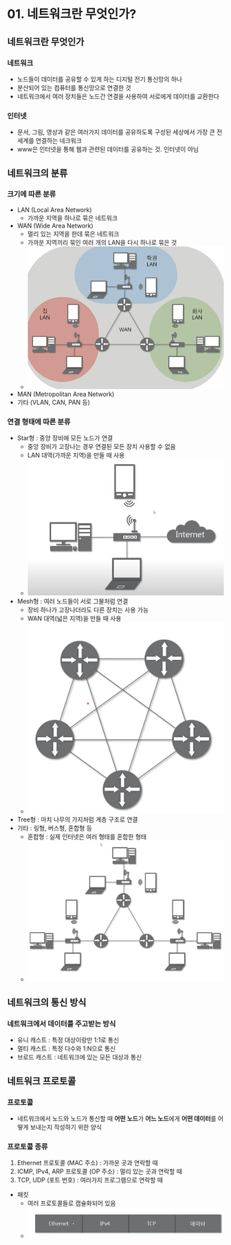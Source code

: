 # 01. 네트워크란 무엇인가?
## 네트워크란 무엇인가
### 네트워크
- 노드들이 데이터를 공유할 수 있게 하는 디지털 전기 통신망의 하나
- 분산되어 있는 컴퓨터를 통신망으로 연결한 것
- 네트워크에서 여러 장치들은 노드간 연결을 사용하여 서로에게 데이터를 교환한다

### 인터넷
- 문서, 그림, 영상과 같은 여러가지 데이터를 공유하도록 구성된 세상에서 가장 큰 전세계를 연결하는 네크워크
- www은 인터넷을 통해 웹과 관련된 데이터를 공유하는 것. 인터넷이 아님

## 네트워크의 분류
### 크기에 따른 분류
- LAN (Local Area Network)
  - 가까운 지역을 하나로 묶은 네트워크
- WAN (Wide Area Network)
  - 멀리 있는 지역을 한데 묶은 네트워크
  - 가까운 지역끼리 묶인 여러 개의 LAN을 다시 하나로 묶은 것
  - ![img.png](img.png)
- MAN (Metropolitan Area Network)
- 기타 (VLAN, CAN, PAN 등)

### 연결 형태에 따른 분류
- Star형 : 중앙 장비에 모든 노드가 연결
  - 중앙 장비가 고장나는 경우 연결된 모든 장치 사용할 수 없음
  - LAN 대역(가까운 지역)을 만들 때 사용
  - ![img_1.png](img_1.png)
- Mesh형 : 여러 노드들이 서로 그물처럼 연결
  - 장비 하나가 고장나더라도 다른 장치는 사용 가능
  - WAN 대역(넓은 지역)을 만들 때 사용
  - ![img_2.png](img_2.png)
- Tree형 : 마치 나무의 가지처럼 계층 구조로 연결
- 기타 : 링형, 버스형, 혼합형 등
  - 혼합형 : 실제 인터넷은 여러 형태를 혼합한 형태
  - ![img_3.png](img_3.png)

## 네트워크의 통신 방식
### 네트워크에서 데이터를 주고받는 방식
- 유니 캐스트 : 특정 대상이랑만 1:1로 통신
- 멀티 캐스트 : 특정 다수와 1:N으로 통신
- 브로드 캐스트 : 네트워크에 있는 모든 대상과 통신

## 네트워크 프로토콜
### 프로토콜
- 네트워크에서 노드와 노드가 통신할 때 **어떤 노드**가 **어느 노드**에게 **어떤 데이터**를 어떻게 보내는지 작성하기 위한 양식

### 프로토콜 종류
1. Ethernet 프로토콜 (MAC 주소) : 가까운 곳과 연락할 때
2. ICMP, IPv4, ARP 프로토콜 (OP 주소) : 멀리 있는 곳과 연락할 때
3. TCP, UDP (포트 번호) : 여러가지 프로그램으로 연락할 때

- 패킷
  - 여러 프로토콜들로 캡슐화되어 있음
  - ![img_4.png](img_4.png)